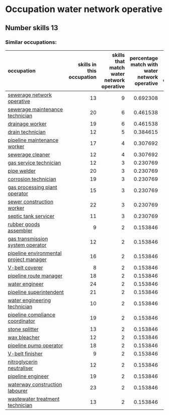 # Occupation water network operative
## Number skills 13
### Similar occupations:
| occupation                                                                          |   skills in this occupation |   skills that match water network operative |   percentage match with water network operative |   skills not in water network operative |
|:------------------------------------------------------------------------------------|----------------------------:|--------------------------------------------:|------------------------------------------------:|----------------------------------------:|
| [sewerage network operative](sewerage_network_operative.md)                         |                          13 |                                           9 |                                        0.692308 |                                       4 |
| [sewerage maintenance technician](sewerage_maintenance_technician.md)               |                          20 |                                           6 |                                        0.461538 |                                      14 |
| [drainage worker](drainage_worker.md)                                               |                          19 |                                           6 |                                        0.461538 |                                      13 |
| [drain technician](drain_technician.md)                                             |                          12 |                                           5 |                                        0.384615 |                                       7 |
| [pipeline maintenance worker](pipeline_maintenance_worker.md)                       |                          17 |                                           4 |                                        0.307692 |                                      13 |
| [sewerage cleaner](sewerage_cleaner.md)                                             |                          12 |                                           4 |                                        0.307692 |                                       8 |
| [gas service technician](gas_service_technician.md)                                 |                          12 |                                           3 |                                        0.230769 |                                       9 |
| [pipe welder](pipe_welder.md)                                                       |                          20 |                                           3 |                                        0.230769 |                                      17 |
| [corrosion technician](corrosion_technician.md)                                     |                          19 |                                           3 |                                        0.230769 |                                      16 |
| [gas processing plant operator](gas_processing_plant_operator.md)                   |                          15 |                                           3 |                                        0.230769 |                                      12 |
| [sewer construction worker](sewer_construction_worker.md)                           |                          22 |                                           3 |                                        0.230769 |                                      19 |
| [septic tank servicer](septic_tank_servicer.md)                                     |                          11 |                                           3 |                                        0.230769 |                                       8 |
| [rubber goods assembler](rubber_goods_assembler.md)                                 |                           9 |                                           2 |                                        0.153846 |                                       7 |
| [gas transmission system operator](gas_transmission_system_operator.md)             |                          12 |                                           2 |                                        0.153846 |                                      10 |
| [pipeline environmental project manager](pipeline_environmental_project_manager.md) |                          16 |                                           2 |                                        0.153846 |                                      14 |
| [V-belt coverer](V-belt_coverer.md)                                                 |                           8 |                                           2 |                                        0.153846 |                                       6 |
| [pipeline route manager](pipeline_route_manager.md)                                 |                          18 |                                           2 |                                        0.153846 |                                      16 |
| [water engineer](water_engineer.md)                                                 |                          24 |                                           2 |                                        0.153846 |                                      22 |
| [pipeline superintendent](pipeline superintendent.md)                               |                          21 |                                           2 |                                        0.153846 |                                      19 |
| [water engineering technician](water_engineering_technician.md)                     |                          10 |                                           2 |                                        0.153846 |                                       8 |
| [pipeline compliance coordinator](pipeline_compliance_coordinator.md)               |                          19 |                                           2 |                                        0.153846 |                                      17 |
| [stone splitter](stone_splitter.md)                                                 |                          13 |                                           2 |                                        0.153846 |                                      11 |
| [wax bleacher](wax_bleacher.md)                                                     |                          12 |                                           2 |                                        0.153846 |                                      10 |
| [pipeline pump operator](pipeline_pump_operator.md)                                 |                          18 |                                           2 |                                        0.153846 |                                      16 |
| [V-belt finisher](V-belt_finisher.md)                                               |                           9 |                                           2 |                                        0.153846 |                                       7 |
| [nitroglycerin neutraliser](nitroglycerin_neutraliser.md)                           |                          12 |                                           2 |                                        0.153846 |                                      10 |
| [pipeline engineer](pipeline_engineer.md)                                           |                          19 |                                           2 |                                        0.153846 |                                      17 |
| [waterway construction labourer](waterway_construction_labourer.md)                 |                          23 |                                           2 |                                        0.153846 |                                      21 |
| [wastewater treatment technician](wastewater_treatment_technician.md)               |                          13 |                                           2 |                                        0.153846 |                                      11 |

